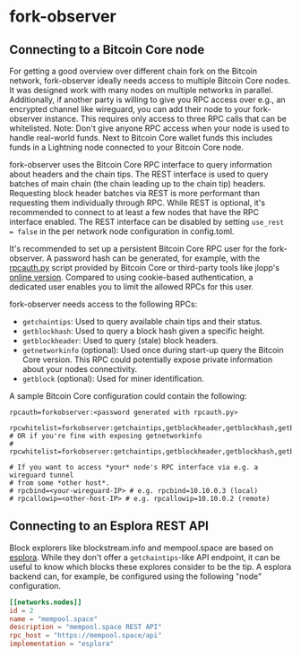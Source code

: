 # fork-observer


## Connecting to a Bitcoin Core node

For getting a good overview over different chain fork on the Bitcoin network,
fork-observer ideally needs access to multiple Bitcoin Core nodes. It was
designed work with many nodes on multiple networks in parallel. Additionally,
if another party is willing to give you RPC access over e.g., an encrypted
channel like wireguard, you can add their node to your fork-observer instance.
This requires only access to three RPC calls that can be whitelisted. Note:
Don't give anyone RPC access when your node is used to handle real-world funds.
Next to Bitcoin Core wallet funds this includes funds in a Lightning node
connected to your Bitcoin Core node.

fork-observer uses the Bitcoin Core RPC interface to query information about
headers and the chain tips. The REST interface is used to query batches of
main chain (the chain leading up to the chain tip) headers. Requesting block
header batches via REST is more performant than requesting them individually
through RPC. While REST is optional, it's recommended to connect to at least
a few nodes that have the RPC interface enabled. The REST interface can be
disabled by setting `use_rest = false` in the per network node configuration
in config.toml.

It's recommended to set up a persistent Bitcoin Core RPC user for the fork-
observer. A password hash can be generated, for example, with the [rpcauth.py]
script provided by Bitcoin Core or third-party tools like jlopp's [online
version]. Compared to using cookie-based authentication, a dedicated user
enables you to limit the allowed RPCs for this user.

fork-observer needs access to the following RPCs:

- `getchaintips`: Used to query available chain tips and their status.
- `getblockhash`: Used to query a block hash given a specific height.
- `getblockheader`: Used to query (stale) block headers.
- `getnetworkinfo` (optional): Used once during start-up query the Bitcoin Core
  version. This RPC could potentially expose private information about your
  nodes connectivity.
- `getblock` (optional): Used for miner identification.


A sample Bitcoin Core configuration could contain the following:

```config
rpcauth=forkobserver:<password generated with rpcauth.py>

rpcwhitelist=forkobserver:getchaintips,getblockheader,getblockhash,getblock
# OR if you're fine with exposing getnetworkinfo
# rpcwhitelist=forkobserver:getchaintips,getblockheader,getblockhash,getblock,getnetworkinfo

# If you want to access *your* node's RPC interface via e.g. a wireguard tunnel
# from some *other host*.
# rpcbind=<your-wireguard-IP> # e.g. rpcbind=10.10.0.3 (local)
# rpcallowip=<other-host-IP> # e.g. rpcallowip=10.10.0.2 (remote)
```

[rpcauth.py]: https://github.com/bitcoin/bitcoin/tree/master/share/rpcauth
[online version]: https://jlopp.github.io/bitcoin-core-rpc-auth-generator/

## Connecting to an Esplora REST API

Block explorers like blockstream.info and mempool.space are based on [esplora].
While they don't offer a `getchaintips`-like API endpoint, it can be useful to
know which blocks these explores consider to be the tip. A esplora backend can,
for example, be configured using the following "node" configuration.

```toml
[[networks.nodes]]
id = 2
name = "mempool.space"
description = "mempool.space REST API"
rpc_host = "https://mempool.space/api"
implementation = "esplora"
```

[esplora]: https://github.com/Blockstream/esplora